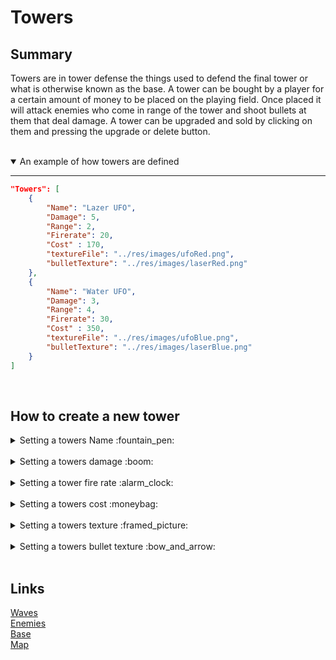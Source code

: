 
# Towers
## Summary
Towers are in tower defense the things used to defend the final tower or what is otherwise known as the base. A tower can be bought  by a player for a certain amount of money to be placed on the playing field. Once placed it will attack enemies who come in range of the tower and shoot bullets at them that deal damage. A tower can be upgraded and sold by clicking on them and pressing the upgrade or delete button. 

<br>

<details open>
<summary> An example of how towers are defined</summary>

---
```json
"Towers": [
    {
        "Name": "Lazer UFO",
        "Damage": 5,
        "Range": 2,
        "Firerate": 20,
        "Cost" : 170,
        "textureFile": "../res/images/ufoRed.png",
        "bulletTexture": "../res/images/laserRed.png"
    },
    {
        "Name": "Water UFO",
        "Damage": 3,
        "Range": 4,
        "Firerate": 30,
        "Cost" : 350,
        "textureFile": "../res/images/ufoBlue.png",
        "bulletTexture": "../res/images/laserBlue.png"
    }
]
```
</details>

<br>

## How to create a new tower

<details>
<summary> Setting a towers Name :fountain_pen: </summary>
Add a property "Name" to your tower and give it a value of your desired name.
<br>

* Default value is None
* Type value is string

```json
"Towers": [
    {...},
    {
    "Name": "Water UFO"
    }
]
```

</details>
<br>

<details>
<summary> Setting a towers damage :boom: </summary>

Add a propery "Damage" and set the value to your desired damage.
<br>

* Default value is 0
* Type value is float

```json
"Towers": [
    {...},
    {
    "Name": "Water UFO",
    "Damage":10
    }
]
```

</details>
<br>

<details>
<summary> Setting a tower fire rate :alarm_clock: </summary>

Add a propery "Firerate" and set the value to your desired fire rate.
<br>

* The fire rate is in rounds per minute
* Default value is 0
* Type value is float

```json
"Towers": [
    {...},
    {
    "Name": "Water UFO",
    "Damage":10,
    "Firerate":20
    }
]
```

</details>
<br>

<details>
<summary> Setting a towers cost :moneybag: </summary>

Add a propery "Cost" and set the value to your desired price.
<br>

* Default value is 0
* Type value is unsigned int

```json
"Towers": [
    {...},
    {
    "Name": "Water UFO",
    "Damage":10,
    "Firerate":20,
    "Cost":100
    }
]
```

</details>
<br>

<details>
<summary> Setting a towers texture :framed_picture: </summary>

Add a propery "TextureFile" and set the value to your desired texture's file location.
<br>

* There is no default value and crashes the game if none is provided
* Type value is string

```json
"Towers": [
    {...},
    {
    "Name": "Water UFO",
    "Damage":10,
    "Firerate":20,
    "Cost":100,
    "textureFile": "../res/images/ufoRed.png"
    }
]
```

</details>
<br>

<details>
<summary> Setting a towers bullet texture :bow_and_arrow: </summary>

Add a propery "BulletTexture" and set the value to your desired texture's file location.
<br>

* There is no default value and crashes the game if none is provided
* Type value is string

```json
"Towers": [
    {...},
    {
    "Name": "Water UFO",
    "Damage":10,
    "Firerate":20,
    "Cost":100,
    "textureFile": "../res/images/ufoRed.png",
    "bulletTexture": "../res/images/laserBlue.png"
    }
]
```
</details>

<br>

## Links

[Waves](/res/configfiles/Waves.md)
<br>
[Enemies](/res/configfiles/Enemies.md)
<br>
[Base](/res/configfiles/Base.md)
<br>
[Map](/res/configfiles/Map.md)
